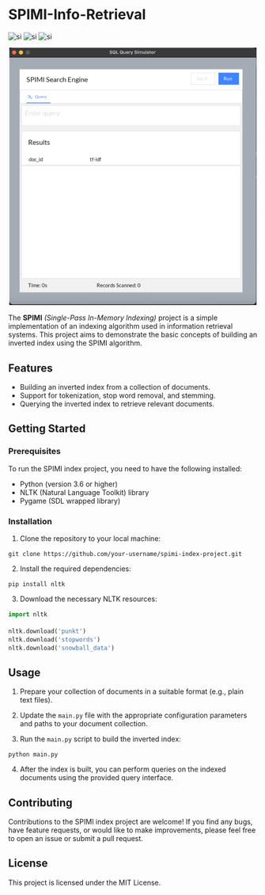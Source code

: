 # SPIMI-Info-Retrieval
![si](https://camo.githubusercontent.com/3e47acbf09cde3b0ad08c991a390ce5b57d457f95db0154831d95ab094d7bd02/68747470733a2f2f696d672e736869656c64732e696f2f62616467652f41636164656d6963616c25323050726f6a6563742d5965732d73756363657373) ![si](https://camo.githubusercontent.com/7234f85510f85db1deddffb4d8acead60b88f6d6cbb89992ad616235e1816c0b/68747470733a2f2f696d672e736869656c64732e696f2f62616467652f4d616465253230576974682d507974686f6e2d626c7565)  ![si](https://camo.githubusercontent.com/71ff8da4d1aee14d2f734e5f5d3198fe30370d1883a630685e3ab8095ca1e9d1/68747470733a2f2f696d672e736869656c64732e696f2f62616467652f4c6963656e73652d46726565253230546f2532305573652d677265656e)

<p align="center"><img src="./others/gui.png" width=500></p>  


The **SPIMI** *(Single-Pass In-Memory Indexing)* project is a simple implementation of an indexing algorithm used in information retrieval systems. This project aims to demonstrate the basic concepts of building an inverted index using the SPIMI algorithm.

## Features
- Building an inverted index from a collection of documents.
- Support for tokenization, stop word removal, and stemming.
- Querying the inverted index to retrieve relevant documents.

## Getting Started

### Prerequisites

To run the SPIMI index project, you need to have the following installed:
- Python (version 3.6 or higher)
- NLTK (Natural Language Toolkit) library
- Pygame (SDL wrapped library)

### Installation

1. Clone the repository to your local machine:
```shell
git clone https://github.com/your-username/spimi-index-project.git
```

2. Install the required dependencies:
```shell
pip install nltk
```

3. Download the necessary NLTK resources:
```py
import nltk

nltk.download('punkt')
nltk.download('stopwords')
nltk.download('snowball_data')
```

## Usage
1. Prepare your collection of documents in a suitable format (e.g., plain text files).

2. Update the ```main.py``` file with the appropriate configuration parameters and paths to your document collection.

3. Run the ```main.py``` script to build the inverted index:

```shell
python main.py
```

4. After the index is built, you can perform queries on the indexed documents using the provided query interface.

## Contributing

Contributions to the SPIMI index project are welcome! If you find any bugs, have feature requests, or would like to make improvements, please feel free to open an issue or submit a pull request.

## License
This project is licensed under the MIT License.